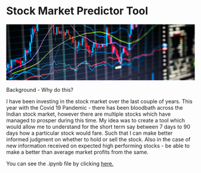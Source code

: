 # Stock Market Predictor Tool

![enter image description here](https://github.com/ArijitChakrabarti/stock-Market-Predictor/blob/main/UMPI-Stock-Market-Projection-Software.png?raw=true)

Background - Why do this?

I have been investing in the stock market over the last couple of years.  This year with the Covid 19 Pandemic - there has been bloodbath across the Indian stock market, however there are multiple stocks which have managed to prosper during this time.  My idea was to create a tool which would allow me to understand for the short term say between 7 days to 90 days how a particular stock would fare.  Such that I can make better informed judgment on whether to hold or sell the stock.  Also in the case of new information received on expected high performing stocks - be able to make a better than average market profits from the same.

You can see the .ipynb file by clicking [here.](https://github.com/ArijitChakrabarti/stock-Market-Predictor/blob/main/arijit.c01@gmail.com.ipynb)
